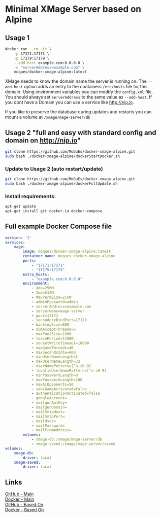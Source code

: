 # Minimal XMage Server based on Alpine

## Usage 1
```bash
docker run --rm -it \
	-p 17171:17171 \
	-p 17179:17179 \
	--add-host example.com:0.0.0.0 \
	-e "serverAddress=example.com" \
	moques/docker-xmage-alpine:latest
```

XMage needs to know the domain name the server is running on. The `--add-host` option adds an entry to the containers `/etc/hosts` file for this domain. 
Using environment variables you can modify the `config.xml` file.
You should always set `serverAddress` to the same value as `--add-host`.
If you dont have a Domain you can use a service like http://nip.io.

If you like to preserve the database during updates and restarts you can mount a volume at `/xmage/mage-server/db`

## Usage 2 "full and easy with standard config and domain on http://nip.io"
```bash
git clone https://github.com/MoQuEs/docker-xmage-alpine.git
sudo bash ./docker-xmage-alpine/dockerStartDocker.sh
```

### Update to Usage 2 (auto restart/update)
```bash
git clone https://github.com/MoQuEs/docker-xmage-alpine.git
sudo bash ./docker-xmage-alpine/dockerFullUpdate.sh
```

### Install requirements:
```bash
apt-get update
apt-get install git docker.io docker-compose
```

## Full example Docker Compose file
```yaml
version: '2'
services:
    mage:
        image: moques/docker-xmage-alpine:latest
        container_name: moques_docker-xmage-alpine
        ports:
            - "17171:17171"
            - "17179:17179"
        extra_hosts:
            - "example.com:0.0.0.0"
        environment:
            - Xms=256M
            - Xmx=512M
            - MaxPermSize=256M
            - adminPassword=admin
            - serverAddress=example.com
            - serverName=mage-server
            - port=17171
            - secondaryBindPort=17179
            - backlogSize=800
            - numAcceptThreads=6
            - maxPoolSize=1000
            - leasePeriod=12000
            - socketWriteTimeout=10000
            - maxGameThreads=40
            - maxSecondsIdle=600
            - minUserNameLength=1
            - maxUserNameLength=32
            - userNamePattern=[^a-z0-9]
            - invalidUserNamePattern=[^a-z0-9]
            - minPasswordLength=0
            - maxPasswordLength=100
            - maxAiOpponents=50
            - saveGameActivated=false
            - authenticationActivated=false
            - googleAccount=
            - mailgunApiKey=
            - mailgunDomain=
            - mailSmtpHost=
            - mailSmtpPort=
            - mailUser=
            - mailPassword=
            - mailFromAddress=
        volumes:
            - xmage-db:/xmage/mage-server/db
            - xmage-saved:/xmage/mage-server/saved
volumes:
    xmage-db:
        driver: local
    xmage-saved:
        driver: local
```


## Links
[GitHub - Main](https://github.com/MoQuEs/docker-xmage-alpine/) \
[Docker - Main](https://hub.docker.com/r/moques/docker-xmage-alpine/) \
[GitHub - Based On](https://github.com/goesta/docker-xmage-alpine/) \
[Docker - Based On](https://hub.docker.com/r/goesta/xmage-alpine/)
